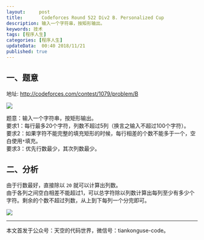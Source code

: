 ```yaml
---   
layout:     post  
title:       Codeforces Round 522 Div2 B. Personalized Cup 
description: 输入一个字符串，按矩形输出。   
keywords: 技术 
tags: [程序人生]  
categories: [程序人生]  
updateData:  00:40 2018/11/21   
published: true   
---  
```


 


## 一、题意

地址: http://codeforces.com/contest/1079/problem/B  

![](http://res.tiankonguse.com/images/2018/11/cf-422-div2-pro-b.png)   



题意：输入一个字符串，按矩形输出。  
要求1：每行最多20个字符，列数不超过5列（换言之输入不超过100个字符）。  
要求2：如果字符不能完整的填充矩形的时候，每行相差的个数不能多于一个，空白使用`*`填充。  
要求3：优先行数最少，其次列数最少。  

## 二、分析

由于行数最好，直接除以 `20` 就可以计算出列数。  
由于各列之间空白相差不能超过1，可以总字符除以列数计算出每列至少有多少个字符。剩余的个数不超过列数，从上到下每列一个分完即可。  
 

![](http://res.tiankonguse.com/images/2018/11/cf-422-div2-b.png) 



---


本文首发于公众号：天空的代码世界，微信号：tiankonguse-code。  


